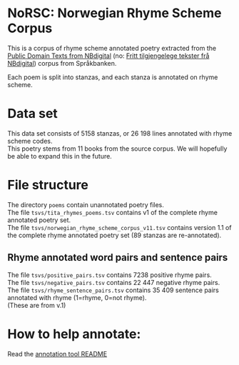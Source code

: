 # NoRSC: Norwegian Rhyme Scheme Corpus
This is a corpus of rhyme scheme annotated poetry extracted from the [Public Domain Texts from NBdigital](https://www.nb.no/sprakbanken/en/resource-catalogue/oai-nb-no-sbr-34/) (no: [Fritt tilgjengelege tekster frå NBdigital](https://www.nb.no/sprakbanken/ressurskatalog/oai-nb-no-sbr-34/)) corpus from Språkbanken.

Each poem is split into stanzas, and each stanza is annotated on rhyme scheme.

# Data set 
This data set consists of 5158 stanzas, or 26 198 lines annotated with rhyme scheme codes.  
This poetry stems from 11 books from the source corpus. We will hopefully be able to expand this in the future.  

# File structure
The directory `poems` contain unannotated poetry files.   
The file `tsvs/tita_rhymes_poems.tsv` contains v1 of the complete rhyme annotated poetry set.  
The file `tsvs/norwegian_rhyme_scheme_corpus_v11.tsv` contains version 1.1 of the complete rhyme annotated poetry set (89 stanzas are re-annotated).

## Rhyme annotated word pairs and sentence pairs 
The file `tsvs/positive_pairs.tsv` contains 7238 positive rhyme pairs.  
The file `tsvs/negative_pairs.tsv` contains 22 447 negative rhyme pairs.   
The file `tsvs/rhyme_sentence_pairs.tsv` contains 35 409 sentence pairs annotated with rhyme (1=rhyme, 0=not rhyme).  
(These are from v.1)


# How to help annotate:
Read the [annotation tool README](annotation_tool/README.md)
